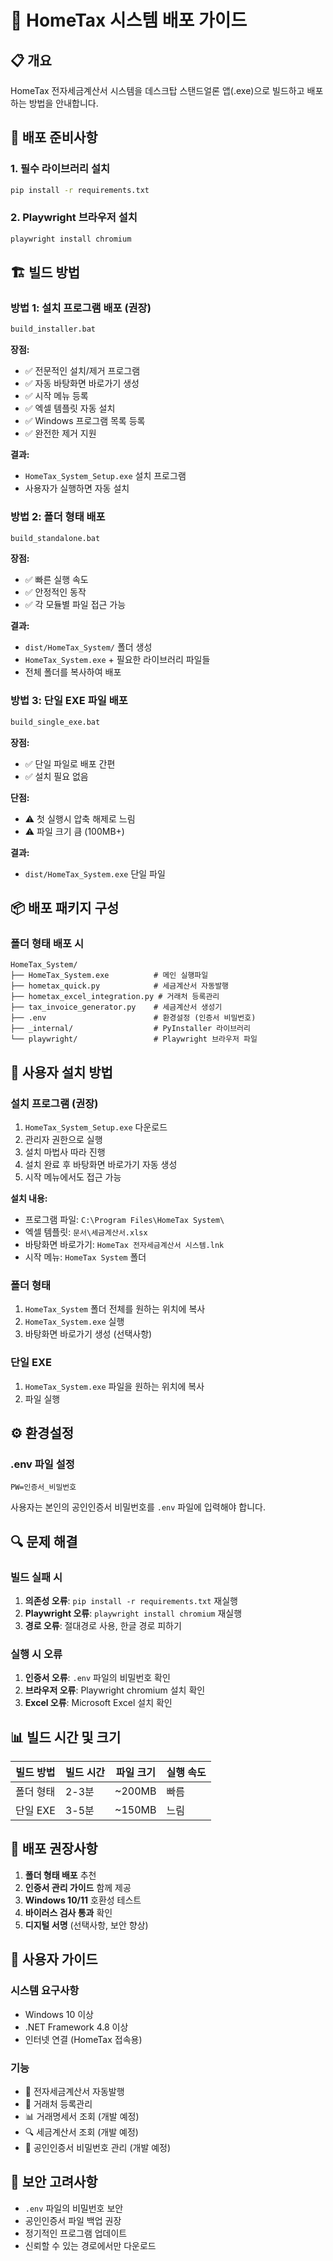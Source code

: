 # 🚀 HomeTax 시스템 배포 가이드

## 📋 개요
HomeTax 전자세금계산서 시스템을 데스크탑 스탠드얼론 앱(.exe)으로 빌드하고 배포하는 방법을 안내합니다.

## 🔧 배포 준비사항

### 1. 필수 라이브러리 설치
```bash
pip install -r requirements.txt
```

### 2. Playwright 브라우저 설치
```bash
playwright install chromium
```

## 🏗️ 빌드 방법

### **방법 1: 설치 프로그램 배포 (권장)**
```bash
build_installer.bat
```

**장점:**
- ✅ 전문적인 설치/제거 프로그램
- ✅ 자동 바탕화면 바로가기 생성
- ✅ 시작 메뉴 등록
- ✅ 엑셀 템플릿 자동 설치
- ✅ Windows 프로그램 목록 등록
- ✅ 완전한 제거 지원

**결과:**
- `HomeTax_System_Setup.exe` 설치 프로그램
- 사용자가 실행하면 자동 설치

### **방법 2: 폴더 형태 배포**
```bash
build_standalone.bat
```

**장점:**
- ✅ 빠른 실행 속도
- ✅ 안정적인 동작
- ✅ 각 모듈별 파일 접근 가능

**결과:**
- `dist/HomeTax_System/` 폴더 생성
- `HomeTax_System.exe` + 필요한 라이브러리 파일들
- 전체 폴더를 복사하여 배포

### **방법 3: 단일 EXE 파일 배포**
```bash
build_single_exe.bat
```

**장점:**
- ✅ 단일 파일로 배포 간편
- ✅ 설치 필요 없음

**단점:**
- ⚠️ 첫 실행시 압축 해제로 느림
- ⚠️ 파일 크기 큼 (100MB+)

**결과:**
- `dist/HomeTax_System.exe` 단일 파일

## 📦 배포 패키지 구성

### 폴더 형태 배포 시
```
HomeTax_System/
├── HomeTax_System.exe          # 메인 실행파일
├── hometax_quick.py            # 세금계산서 자동발행
├── hometax_excel_integration.py # 거래처 등록관리  
├── tax_invoice_generator.py    # 세금계산서 생성기
├── .env                        # 환경설정 (인증서 비밀번호)
├── _internal/                  # PyInstaller 라이브러리
└── playwright/                 # Playwright 브라우저 파일
```

## 🎯 사용자 설치 방법

### 설치 프로그램 (권장)
1. `HomeTax_System_Setup.exe` 다운로드
2. 관리자 권한으로 실행
3. 설치 마법사 따라 진행
4. 설치 완료 후 바탕화면 바로가기 자동 생성
5. 시작 메뉴에서도 접근 가능

**설치 내용:**
- 프로그램 파일: `C:\Program Files\HomeTax System\`
- 엑셀 템플릿: `문서\세금계산서.xlsx`
- 바탕화면 바로가기: `HomeTax 전자세금계산서 시스템.lnk`
- 시작 메뉴: `HomeTax System` 폴더

### 폴더 형태
1. `HomeTax_System` 폴더 전체를 원하는 위치에 복사
2. `HomeTax_System.exe` 실행
3. 바탕화면 바로가기 생성 (선택사항)

### 단일 EXE
1. `HomeTax_System.exe` 파일을 원하는 위치에 복사
2. 파일 실행

## ⚙️ 환경설정

### .env 파일 설정
```
PW=인증서_비밀번호
```

사용자는 본인의 공인인증서 비밀번호를 `.env` 파일에 입력해야 합니다.

## 🔍 문제 해결

### 빌드 실패 시
1. **의존성 오류**: `pip install -r requirements.txt` 재실행
2. **Playwright 오류**: `playwright install chromium` 재실행
3. **경로 오류**: 절대경로 사용, 한글 경로 피하기

### 실행 시 오류
1. **인증서 오류**: `.env` 파일의 비밀번호 확인
2. **브라우저 오류**: Playwright chromium 설치 확인
3. **Excel 오류**: Microsoft Excel 설치 확인

## 📊 빌드 시간 및 크기

| 빌드 방법 | 빌드 시간 | 파일 크기 | 실행 속도 |
|----------|-----------|-----------|-----------|
| 폴더 형태 | 2-3분     | ~200MB    | 빠름      |
| 단일 EXE  | 3-5분     | ~150MB    | 느림      |

## 🚀 배포 권장사항

1. **폴더 형태 배포** 추천
2. **인증서 관리 가이드** 함께 제공
3. **Windows 10/11** 호환성 테스트
4. **바이러스 검사 통과** 확인
5. **디지털 서명** (선택사항, 보안 향상)

## 📝 사용자 가이드

### 시스템 요구사항
- Windows 10 이상
- .NET Framework 4.8 이상
- 인터넷 연결 (HomeTax 접속용)

### 기능
- 📄 전자세금계산서 자동발행
- 🏢 거래처 등록관리
- 📊 거래명세서 조회 (개발 예정)
- 🔍 세금계산서 조회 (개발 예정)
- 🔐 공인인증서 비밀번호 관리 (개발 예정)

## 🔐 보안 고려사항

- `.env` 파일의 비밀번호 보안
- 공인인증서 파일 백업 권장
- 정기적인 프로그램 업데이트
- 신뢰할 수 있는 경로에서만 다운로드